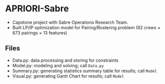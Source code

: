 # APRIORI-Sabre
- Capstone project with Sabre Operations Research Team.
- Built LP/IP optimization model for Pairing/Rostering problem (92 crews × 673 pairings × 13 features)

## Files
- Data.py: data processing and storing for constraints
- Model.py: modeling and solving; call `Data.py`
- Summary.py: generating statistics summary table for results; call `Model`
- Visual.py: generating Gantt Chart for results; call `Model`
